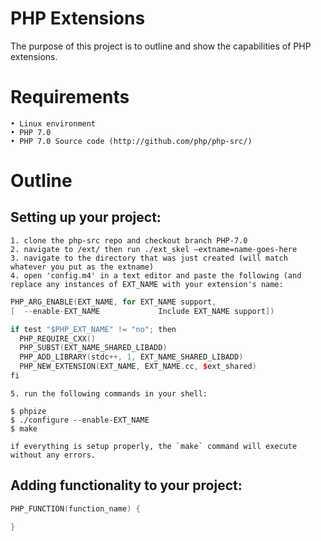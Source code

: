 # PHP Extensions
The purpose of this project is to outline and show the capabilities of PHP extensions.


# Requirements
    • Linux environment
    • PHP 7.0
    • PHP 7.0 Source code (http://github.com/php/php-src/)


# Outline
## Setting up your project: 
    1. clone the php-src repo and checkout branch PHP-7.0
    2. navigate to /ext/ then run ./ext_skel –extname=name-goes-here
    3. navigate to the directory that was just created (will match whatever you put as the extname)
    4. open 'config.m4' in a text editor and paste the following (and replace any instances of EXT_NAME with your extension's name:
    
```C++
PHP_ARG_ENABLE(EXT_NAME, for EXT_NAME support,
[  --enable-EXT_NAME             Include EXT_NAME support])

if test "$PHP_EXT_NAME" != "no"; then
  PHP_REQUIRE_CXX()
  PHP_SUBST(EXT_NAME_SHARED_LIBADD)
  PHP_ADD_LIBRARY(stdc++, 1, EXT_NAME_SHARED_LIBADD)
  PHP_NEW_EXTENSION(EXT_NAME, EXT_NAME.cc, $ext_shared)
fi
```
	5. run the following commands in your shell:

```Shell
$ phpize
$ ./configure --enable-EXT_NAME
$ make
```
	if everything is setup properly, the `make` command will execute without any errors.

## Adding functionality to your project:
```C++
PHP_FUNCTION(function_name) {
	
}
```
